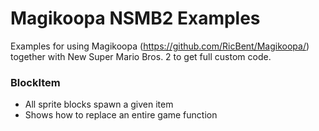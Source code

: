# Magikoopa NSMB2 Examples

Examples for using Magikoopa (https://github.com/RicBent/Magikoopa/) together with New Super Mario Bros. 2 to get full custom code.

### BlockItem
* All sprite blocks spawn a given item
* Shows how to replace an entire game function
